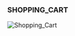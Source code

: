 ### SHOPPING_CART 

![Shopping_Cart](https://github.com/user-attachments/assets/4f7da3cb-b1b7-46b8-a4c8-af10f1df25e2)






